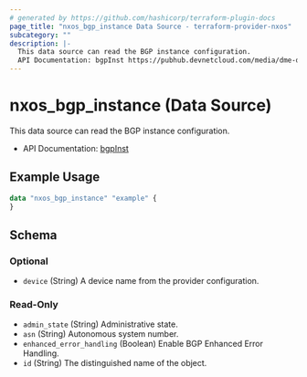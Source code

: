 ```yaml
---
# generated by https://github.com/hashicorp/terraform-plugin-docs
page_title: "nxos_bgp_instance Data Source - terraform-provider-nxos"
subcategory: ""
description: |-
  This data source can read the BGP instance configuration.
  API Documentation: bgpInst https://pubhub.devnetcloud.com/media/dme-docs-10-2-2/docs/Routing%20and%20Forwarding/bgp:Inst/
---
```


# nxos_bgp_instance (Data Source)

This data source can read the BGP instance configuration.

- API Documentation: [bgpInst](https://pubhub.devnetcloud.com/media/dme-docs-10-2-2/docs/Routing%20and%20Forwarding/bgp:Inst/)

## Example Usage

```terraform
data "nxos_bgp_instance" "example" {
}
```

<!-- schema generated by tfplugindocs -->
## Schema

### Optional

- `device` (String) A device name from the provider configuration.

### Read-Only

- `admin_state` (String) Administrative state.
- `asn` (String) Autonomous system number.
- `enhanced_error_handling` (Boolean) Enable BGP Enhanced Error Handling.
- `id` (String) The distinguished name of the object.


